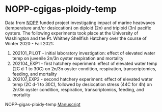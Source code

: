 # NOPP-cgigas-ploidy-temp

Data from [NOPP](https://www.nopp.org/) funded project investigating impact of marine heatwaves (temperature and/or desiccation) on diploid (2n) and triploid (3n) pacific oysters. 
The following experiments took place at the University of Washington and the Pt. Whitney Shellfish Hatchery over the course of Winter 2020 - Fall 2021:

1. 202101_PILOT - initial laboratory investigation: effect of elevated water temp on juvenile 2n/3n oyster respiration and mortality
2. 202104_EXP1 - first hatchery experiment: effect of elevated water temp (2C d-1 to 30C) on 2n/3n oyster condition, respiration, transcriptomics, feeding, and mortality 
3. 202107_EXP2 -  second hatchery experiment: effect of elevated water temp (2C d-1 to 30C), followed by desiccation stress (44C for 4h) on 2n/3n oyster condition, respiration, transcriptomics, feeding, and mortality 

NOPP-gigas-ploidy-temp [Manuscript](https://docs.google.com/document/d/1XM3lNTzLySROcJbUl2UZN-uC9SWQNTkhkTfVNU8qeDs/edit)
